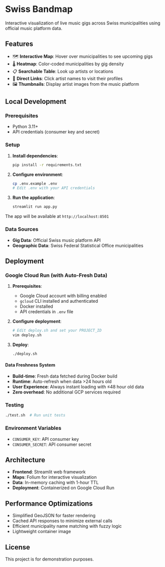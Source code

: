 # Swiss Bandmap

Interactive visualization of live music gigs across Swiss municipalities using official music platform data.

## Features

- 🗺️ **Interactive Map**: Hover over municipalities to see upcoming gigs
- 🌡️ **Heatmap**: Color-coded municipalities by gig density
- 📋 **Searchable Table**: Look up artists or locations
- 🔗 **Direct Links**: Click artist names to visit their profiles
- 🖼️ **Thumbnails**: Display artist images from the music platform

## Local Development

### Prerequisites

- Python 3.11+
- API credentials (consumer key and secret)

### Setup

1. **Install dependencies**:
   ```bash
   pip install -r requirements.txt
   ```

2. **Configure environment**:
   ```bash
   cp .env.example .env
   # Edit .env with your API credentials
   ```

3. **Run the application**:
   ```bash
   streamlit run app.py
   ```

The app will be available at `http://localhost:8501`

### Data Sources

- **Gig Data**: Official Swiss music platform API
- **Geographic Data**: Swiss Federal Statistical Office municipalities

## Deployment

### Google Cloud Run (with Auto-Fresh Data)

1. **Prerequisites**:
   - Google Cloud account with billing enabled
   - `gcloud` CLI installed and authenticated  
   - Docker installed
   - API credentials in `.env` file

2. **Configure deployment**:
   ```bash
   # Edit deploy.sh and set your PROJECT_ID
   vim deploy.sh
   ```

3. **Deploy**:
   ```bash
   ./deploy.sh
   ```

#### Data Freshness System
- **Build-time**: Fresh data fetched during Docker build
- **Runtime**: Auto-refresh when data >24 hours old  
- **User Experience**: Always instant loading with ≤48 hour old data
- **Zero overhead**: No additional GCP services required

### Testing
```bash
./test.sh  # Run unit tests
```

### Environment Variables

- `CONSUMER_KEY`: API consumer key
- `CONSUMER_SECRET`: API consumer secret

## Architecture

- **Frontend**: Streamlit web framework
- **Maps**: Folium for interactive visualization  
- **Data**: In-memory caching with 1-hour TTL
- **Deployment**: Containerized on Google Cloud Run

## Performance Optimizations

- Simplified GeoJSON for faster rendering
- Cached API responses to minimize external calls
- Efficient municipality name matching with fuzzy logic
- Lightweight container image

## License

This project is for demonstration purposes.
